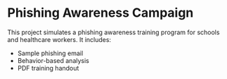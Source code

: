 # Phishing Awareness Campaign

This project simulates a phishing awareness training program for schools and healthcare workers. It includes:
- Sample phishing email
- Behavior-based analysis
- PDF training handout

